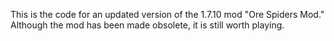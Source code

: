 This is the code for an updated version of the 1.7.10 mod "Ore Spiders Mod." Although the mod has been made obsolete, it is still worth playing.
